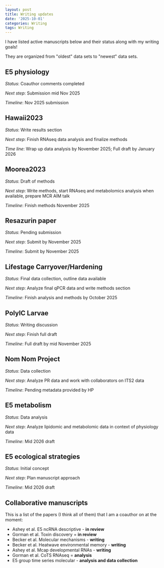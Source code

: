 ```yaml
---
layout: post
title: Writing updates
date: '2025-10-01'
categories: Writing
tags: Writing
---
```


I have listed active manuscripts below and their status along with my writing goals!  

They are organized from "oldest" data sets to "newest" data sets.  

## E5 physiology 

*Status*: Coauthor comments completed 

*Next step*: Submission mid Nov 2025

*Timeline*: Nov 2025 submission 

## Hawaii2023

*Status*: Write results section

*Next step*: Finish RNAseq data analysis and finalize methods

*Time line*: Wrap up data analysis by November 2025; Full draft by January 2026

## Moorea2023

*Status*: Draft of methods

*Next step*: Write methods, start RNAseq and metabolomics analysis when available, prepare MCR AIM talk 

*Timeline*: Finish methods November 2025 

## Resazurin paper 

*Status*: Pending submission

*Next step*: Submit by November 2025  

*Timeline*: Submit by November 2025 

## Lifestage Carryover/Hardening 

*Status*: Final data collection, outline data available 

*Next step*: Analyze final qPCR data and write methods section

*Timeline*: Finish analysis and methods by October 2025

## PolyIC Larvae   

*Status*: Writing discussion 

*Next step*: Finish full draft

*Timeline*: Full draft by mid November 2025

## Nom Nom Project   

*Status*: Data collection

*Next step*: Analyze PR data and work with collaborators on ITS2 data

*Timeline*: Pending metadata provided by HP 

## E5 metabolism 

*Status*: Data analysis

*Next step*: Analyze lipidomic and metabolomic data in context of physiology data

*Timeline*: Mid 2026 draft 

## E5 ecological strategies 

*Status*: Initial concept

*Next step*: Plan manuscript approach

*Timeline*: Mid 2026 draft 

## Collaborative manuscripts 

This is a list of the papers (I think all of them) that I am a coauthor on at the moment:  

- Ashey et al. E5 ncRNA descriptive - **in review**
- Gorman et al. Toxin discovery = **in review**
- Becker et al. Molecular mechanisms - **writing**
- Becker et al. Heatwave environmental memory - **writing**  
- Ashey et al. Mcap developmental RNAs - **writing** 
- Gorman et al. CoTS RNAseq = **analysis**  
- E5 group time series molecular - **analysis and data collection**
